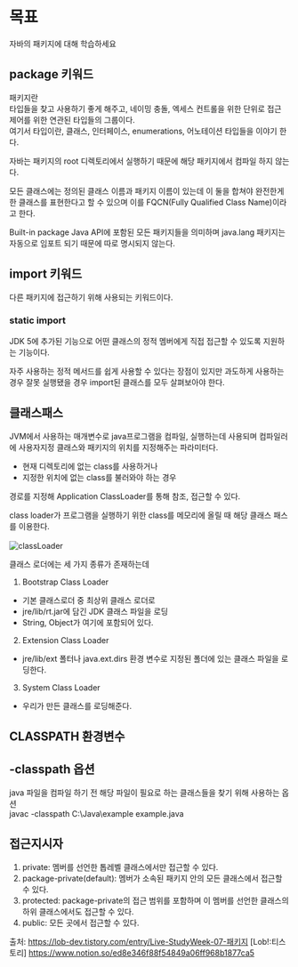 # 목표
자바의 패키지에 대해 학습하세요

## package 키워드
패키지란   
타입들을 찾고 사용하기 좋게 해주고, 네이밍 충돌, 엑세스 컨트롤을 위한 단위로
접근 제어를 위한 연관된 타입들의 그룹이다.  
여기서 타입이란, 클래스, 인터페이스, enumerations, 어노테이션 타입들을 이야기 한다.

자바는 패키지의 root 디렉토리에서 실행하기 때문에 해당 패키지에서 컴파일 하지 않는다.

모든 클래스에는 정의된 클래스 이름과 패키지 이름이 있는데 이 둘을 합쳐야 완전한게 한 클래스를 표현한다고 할 수 있으며 이를 FQCN(Fully Qualified Class Name)이라고 한다.

Built-in package
Java API에 포함된 모든 패키지들을 의미하며 java.lang 패키지는 자동으로 임포트 되기 때문에 따로 명시되지 않는다.

## import 키워드

다른 패키지에 접근하기 위해 사용되는 키워드이다.


### static import
JDK 5에 추가된 기능으로 어떤 클래스의 정적 멤버에게 직접 접근할 수 있도록 지원하는 기능이다.

자주 사용하는 정적 메서드를 쉽게 사용할 수 있다는 장점이 있지만
과도하게 사용하는 경우 잘못 실행됐을 경우 import된 클래스를 모두 살펴보아야 한다.


## 클래스패스
JVM에서 사용하는 매개변수로 java프로그램을 컴파일, 실행하는데 사용되며 컴파일러에 사용자지정 클래스와 패키지의 위치를 지정해주는 파라미터다.
- 현재 디렉토리에 없는 class를 사용하거나
- 지정한 위치에 없는 class를 불러와야 하는 경우   

경로를 지정해 Application ClassLoader를 통해 참조, 접근할 수 있다.

class loader가 프로그램을 실행하기 위한 class를 메모리에 올릴 때 해당 클래스 패스를 이용한다.<br><br>
![classLoader](https://user-images.githubusercontent.com/67143721/187033634-5598390a-5dac-4c78-8963-731707138ff8.png)

클래스 로더에는 세 가지 종류가 존재하는데

1. Bootstrap Class Loader
- 기본 클래스로더 중 최상위 클래스 로더로
- jre/lib/rt.jar에 담긴 JDK 클래스 파일을 로딩
- String, Object가 여기에 포함되어 있다.


2. Extension Class Loader
- jre/lib/ext 폴터나 java.ext.dirs 환경 변수로 지정된 폴더에 있는 클래스 파일을 로딩한다.

3. System Class Loader
- 우리가 만든 클래스를 로딩해준다.


## CLASSPATH 환경변수

## -classpath 옵션
java 파일을 컴파일 하기 전 해당 파일이 필요로 하는 클래스들을 찾기 위해 사용하는 옵션  
javac -classpath C:\Java\example example.java

## 접근지시자
1. private: 멤버를 선언한 톱레벨 클래스에서만 접근할 수 있다.
2. package-private(default): 멤버가 소속된 패키지 안의 모든 클래스에서 접근할 수 있다.
3. protected: package-private의 접근 범위를 포함하며 이 멤버를 선언한 클래스의 하위 클래스에서도 접근할 수 있다.
4. public: 모든 곳에서 접근할 수 있다.

출처: https://lob-dev.tistory.com/entry/Live-StudyWeek-07-패키지 [Lob!:티스토리]
https://www.notion.so/ed8e346f88f54849a06ff968b1877ca5
